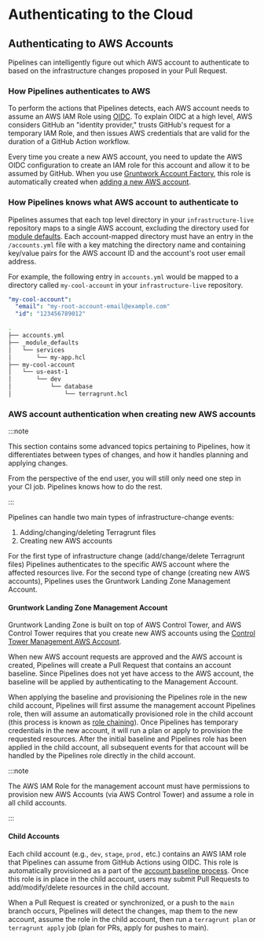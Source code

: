 # Authenticating to the Cloud

## Authenticating to AWS Accounts

Pipelines can intelligently figure out which AWS account to authenticate to based on the infrastructure changes proposed in your Pull Request.

### How Pipelines authenticates to AWS

To perform the actions that Pipelines detects, each AWS account needs to assume an AWS IAM Role using [OIDC](https://docs.github.com/en/actions/deployment/security-hardening-your-deployments/configuring-openid-connect-in-amazon-web-services). To explain OIDC at a high level, AWS considers GitHub an "identity provider," trusts GitHub's request for a temporary IAM Role, and then issues AWS credentials that are valid for the duration of a GitHub Action workflow.

Every time you create a new AWS account, you need to update the AWS OIDC configuration to create an IAM role for this account and allow it to be assumed by GitHub. When you use [Gruntwork Account Factory](../../accountfactory/architecture/index.md), this role is automatically created when [adding a new AWS account](../../accountfactory/tutorials/vend-aws-account.md).

### How Pipelines knows what AWS account to authenticate to

Pipelines assumes that each top level directory in your `infrastructure-live` repository maps to a single AWS account, excluding the directory used for [module defaults](../../library/concepts/module-defaults.md). Each account-mapped directory must have an entry in the `/accounts.yml` file with a key matching the directory name and containing key/value pairs for the AWS account ID and the account's root user email address.

For example, the following entry in `accounts.yml` would be mapped to a directory called `my-cool-account` in your `infrastructure-live` repository.

```yml title=accounts.yml
"my-cool-account":
  "email": "my-root-account-email@example.com"
  "id": "123456789012"
```

```bash title="Infrastructure Live"
.
├── accounts.yml
├── _module_defaults
│   └── services
│       └── my-app.hcl
├── my-cool-account
│   └── us-east-1
│       └── dev
│           └── database
│               └── terragrunt.hcl
```

### AWS account authentication when creating new AWS accounts

:::note

This section contains some advanced topics pertaining to Pipelines, how it differentiates between types of changes, and how it handles planning and applying changes.

From the perspective of the end user, you will still only need one step in your CI job. Pipelines knows how to do the rest.

:::

Pipelines can handle two main types of infrastructure-change events:

1. Adding/changing/deleting Terragrunt files
2. Creating new AWS accounts

For the first type of infrastructure change (add/change/delete Terragrunt files) Pipelines authenticates to the specific AWS account where the affected resources live. For the second type of change (creating new AWS accounts), Pipelines uses the Gruntwork Landing Zone Management Account.

#### Gruntwork Landing Zone Management Account

Gruntwork Landing Zone is built on top of AWS Control Tower, and AWS Control Tower requires that you create new AWS accounts using the [Control Tower Management AWS Account](https://docs.aws.amazon.com/controltower/latest/userguide/how-control-tower-works.html#what-is-mgmt).

When new AWS account requests are approved and the AWS account is created, Pipelines will create a Pull Request that contains an account baseline. Since Pipelines does not yet have access to the AWS account, the baseline will be applied by authenticating to the Management Account.

When applying the baseline and provisioning the Pipelines role in the new child account, Pipelines will first assume the management account Pipelines role, then will assume an automatically provisioned role in the child account (this process is known as [role chaining](https://docs.aws.amazon.com/IAM/latest/UserGuide/id_roles_terms-and-concepts.html)). Once Pipelines has temporary credentials in the new account, it will run a plan or apply to provision the requested resources. After the initial baseline and Pipelines role has been applied in the child account, all subsequent events for that account will be handled by the Pipelines role directly in the child account.

:::note

The AWS IAM Role for the management account must have permissions to provision new AWS Accounts (via AWS Control Tower) and assume a role in all child accounts.

:::

#### Child Accounts

Each child account (e.g., `dev`, `stage`, `prod,` etc.) contains an AWS IAM role that Pipelines can assume from GitHub Actions using OIDC. This role is automatically provisioned as a part of the [account baseline process](../../accountfactory/tutorials/vend-aws-account.md). Once this role is in place in the child account, users may submit Pull Requests to add/modify/delete resources in the child account.

When a Pull Request is created or synchronized, or a push to the `main` branch occurs, Pipelines will detect the changes, map them to the new account, assume the role in the child account, then run a `terragrunt plan` or `terragrunt apply` job (plan for PRs, apply for pushes to main).
